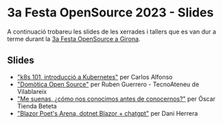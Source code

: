 # 3a Festa OpenSource 2023 - Slides

A continuació trobareu les slides de les xerrades i tallers que es van dur a terme durant la <a href="https://hacktoberfest.geeks.cat" target="_blank">3a Festa OpenSource a Girona</a>.

## Slides

- <a taget="_blank" href="slides/20231021_gdg_girona_kubernetes_workshop.pdf">"k8s 101, introducció a Kubernetes"</a> per Carlos Alfonso
- <a taget="_blank" href="slides/PresentacioHomeAssistantHacktoberFest.pdf">"Domòtica Open Source"</a> per Ruben Guerrero - TecnoAteneu de Vilablareix
- <a taget="_blank" href="https://slides.com/oscartiendabeteta/me_suenas">"Me suenas, ¿cómo nos conocimos antes de conocernos?"</a> per Óscar Tienda Beteta
- <a taget="_blank" href="https://github.com/ctrl-alt-d/FOS2023">"Blazor Poet's Arena, dotnet Blazor + chatgpt"</a> per Dani Herrera


